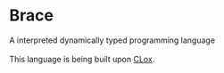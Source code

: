 # Brace

A interpreted dynamically typed programming language <br/><br/>
This language is being built upon [CLox](https://craftinginterpreters.com/).